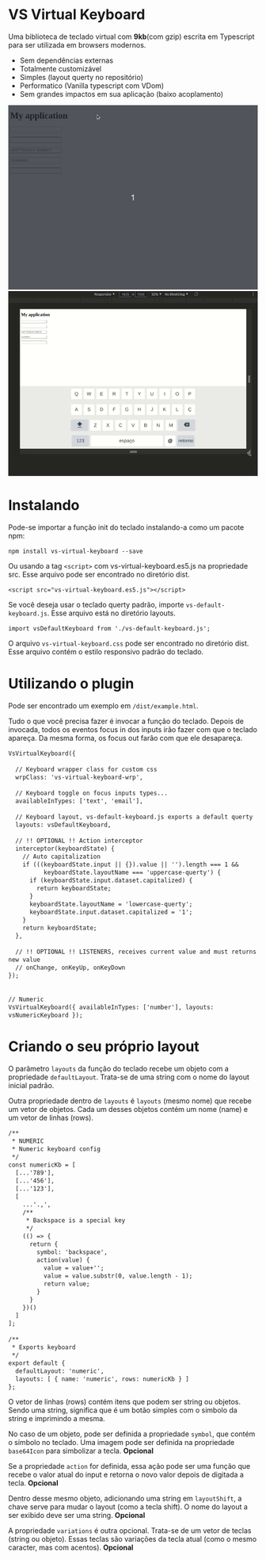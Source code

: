 
# VS Virtual Keyboard

Uma biblioteca de teclado virtual com **9kb**(com gzip) escrita em Typescript para ser utilizada em browsers
modernos.

 - Sem dependências externas
 - Totalmente customizável
 - Simples (layout querty no repositório)
 - Performatico (Vanilla typescript com VDom)
 - Sem grandes impactos em sua aplicação (baixo acoplamento)

![Alt text](docs/assets/demo1.gif "VS Virtual Keyboard")
![Alt text](docs/assets/demo2.gif "VS Virtual Keyboard")

# Instalando

Pode-se importar a função init do teclado instalando-a como um pacote npm:

```
npm install vs-virtual-keyboard --save
```


Ou usando a tag ```<script>``` com vs-virtual-keyboard.es5.js na propriedade src.
Esse arquivo pode ser encontrado no diretório dist.

```
<script src="vs-virtual-keyboard.es5.js"></script>
```

Se você deseja usar o teclado querty padrão, importe ```vs-default-keyboard.js```.
Esse arquivo está no diretório layouts.

```
import vsDefaultKeyboard from './vs-default-keyboard.js';
```

O arquivo ```vs-virtual-keyboard.css``` pode ser encontrado no diretório dist. 
Esse arquivo contém o estilo responsivo padrão do teclado.

# Utilizando o plugin

Pode ser encontrado um exemplo em ```/dist/example.html```.

Tudo o que você precisa fazer é invocar a função do teclado. Depois de invocada,
todos os eventos focus in dos inputs irão fazer com que o teclado apareça. Da mesma
forma, os focus out farão com que ele desapareça.

```
VsVirtualKeyboard({

  // Keyboard wrapper class for custom css
  wrpClass: 'vs-virtual-keyboard-wrp',

  // Keyboard toggle on focus inputs types...
  availableInTypes: ['text', 'email'],

  // Keyboard layout, vs-default-keyboard.js exports a default querty
  layouts: vsDefaultKeyboard,

  // !! OPTIONAL !! Action interceptor
  interceptor(keyboardState) {
    // Auto capitalization
    if (((keyboardState.input || {}).value || '').length === 1 &&
          keyboardState.layoutName === 'uppercase-querty') {
      if (keyboardState.input.dataset.capitalized) {
        return keyboardState;
      }
      keyboardState.layoutName = 'lowercase-querty';
      keyboardState.input.dataset.capitalized = '1';
    }
    return keyboardState;
  },

  // !! OPTIONAL !! LISTENERS, receives current value and must returns new value
  // onChange, onKeyUp, onKeyDown
});


// Numeric
VsVirtualKeyboard({ availableInTypes: ['number'], layouts: vsNumericKeyboard });
```

# Criando o seu próprio layout

O parâmetro ```layouts``` da função do teclado recebe um objeto com a propriedade ```defaultLayout```.
Trata-se de uma string com o nome do layout inicial padrão.

Outra propriedade dentro de ```layouts``` é ```layouts``` (mesmo nome) que recebe um vetor de objetos.
Cada um desses objetos contém um nome (name) e um vetor de linhas (rows).

```
/**
 * NUMERIC
 * Numeric keyboard config
 */
const numericKb = [
  [...'789'],
  [...'456'],
  [...'123'],
  [
    ...'.,',
    /**
     * Backspace is a special key
     */
    (() => {
      return {
        symbol: 'backspace',
        action(value) {
          value = value+'';
          value = value.substr(0, value.length - 1);
          return value;
        }
      }
    })()
  ]
];

/**
 * Exports keyboard
 */
export default {
  defaultLayout: 'numeric',
  layouts: [ { name: 'numeric', rows: numericKb } ]
};

```

O vetor de linhas (rows) contém itens que podem ser string ou objetos. Sendo uma string,
significa que é um botão simples com o simbolo da string e imprimindo a mesma.


No caso de um objeto, pode ser definida a propriedade ```symbol```, que contém o símbolo no 
teclado. Uma imagem pode ser definida na propriedade ```base64Icon``` para simbolizar a tecla.
**Opcional**


Se a propriedade ```action``` for definida, essa ação pode ser uma função que recebe o valor
atual do input e retorna o novo valor depois de digitada a tecla. **Opcional**


Dentro desse mesmo objeto, adicionando uma string em ```layoutShift```, a chave serve para 
mudar o layout (como a tecla shift). O nome do layout a ser exibido deve ser uma string.
**Opcional**


A propriedade ```variations``` é outra opcional. Trata-se de um vetor de teclas (string ou objeto).
Essas teclas são variações da tecla atual (como o mesmo caracter, mas com acentos).
**Opcional**



